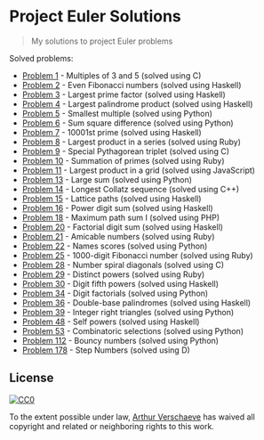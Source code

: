 # Project Euler Solutions

> My solutions to project Euler problems

Solved problems:

* [Problem 1](/1/) - Multiples of 3 and 5 (solved using C)
* [Problem 2](/2/) - Even Fibonacci numbers (solved using Haskell)
* [Problem 3](/3/) - Largest prime factor (solved using Haskell)
* [Problem 4](/4/) - Largest palindrome product (solved using Haskell)
* [Problem 5](/5/) - Smallest multiple (solved using Python)
* [Problem 6](/6/) - Sum square difference (solved using Python)
* [Problem 7](/7/) - 10001st prime (solved using Haskell)
* [Problem 8](/8/) - Largest product in a series (solved using Ruby)
* [Problem 9](/9/) - Special Pythagorean triplet (solved using C)
* [Problem 10](/10/) - Summation of primes (solved using Ruby)
* [Problem 11](/11/) - Largest product in a grid (solved using JavaScript)
* [Problem 13](/13/) - Large sum (solved using Python)
* [Problem 14](/14/) - Longest Collatz sequence (solved using C++)
* [Problem 15](/15/) - Lattice paths (solved using Haskell)
* [Problem 16](/16/) - Power digit sum (solved using Haskell)
* [Problem 18](/18/) - Maximum path sum I (solved using PHP)
* [Problem 20](/20/) - Factorial digit sum (solved using Haskell)
* [Problem 21](/21/) - Amicable numbers (solved using Ruby)
* [Problem 22](/22/) - Names scores (solved using Python)
* [Problem 25](/25/) - 1000-digit Fibonacci number (solved using Ruby)
* [Problem 28](/28/) - Number spiral diagonals (solved using C)
* [Problem 29](/29/) - Distinct powers (solved using Ruby)
* [Problem 30](/30/) - Digit fifth powers (solved using Haskell)
* [Problem 34](/34/) - Digit factorials (solved using Python)
* [Problem 36](/36/) - Double-base palindromes (solved using Haskell)
* [Problem 39](/39/) - Integer right triangles (solved using Python)
* [Problem 48](/48/) - Self powers (solved using Haskell)
* [Problem 53](/53/) - Combinatoric selections (solved using Python)
* [Problem 112](/112/) - Bouncy numbers (solved using Python)
* [Problem 178](/179/) - Step Numbers (solved using D)


## License

[![CC0](http://mirrors.creativecommons.org/presskit/buttons/88x31/svg/cc-zero.svg)](https://creativecommons.org/publicdomain/zero/1.0/)

To the extent possible under law, [Arthur Verschaeve](http://arthurverschaeve.be) has waived all copyright and related or neighboring rights to this work.
